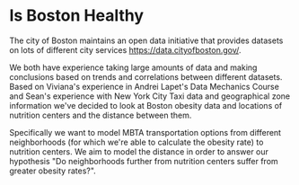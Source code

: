 # Is Boston Healthy

The city of Boston maintains an open data initiative that provides datasets on lots of different city services https://data.cityofboston.gov/.

We both have experience taking large amounts of data and making conclusions based on trends and correlations between different datasets. Based on Viviana's experience in Andrei Lapet's Data Mechanics Course and Sean's experience with New York City Taxi data and geographical zone information we've decided to look at Boston obesity data and locations of nutrition centers and the distance between them. 

Specifically we want to model MBTA transportation options from different neighborhoods (for which we're able to calculate the obesity rate) to nutrition centers. We aim to model the distance in order to answer our hypothesis "Do neighborhoods further from nutrition centers suffer from greater obesity rates?".  
